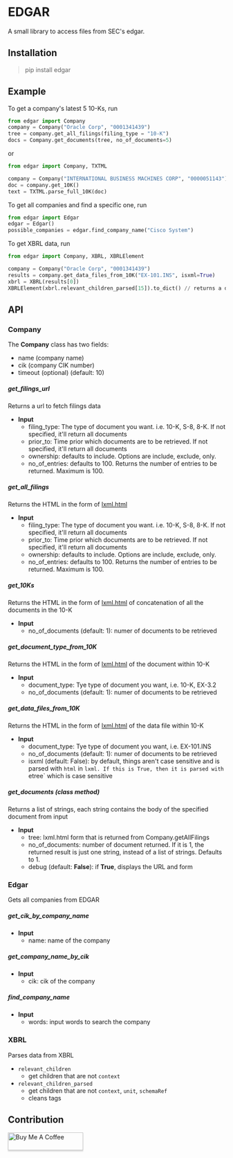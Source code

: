 # EDGAR
A small library to access files from SEC's edgar.


## Installation

>   pip install edgar

## Example
To get a company's latest 5 10-Ks, run

``` python
from edgar import Company
company = Company("Oracle Corp", "0001341439")
tree = company.get_all_filings(filing_type = "10-K")
docs = Company.get_documents(tree, no_of_documents=5)
```
or
```python
from edgar import Company, TXTML

company = Company("INTERNATIONAL BUSINESS MACHINES CORP", "0000051143")
doc = company.get_10K()
text = TXTML.parse_full_10K(doc)
```

To get all companies and find a specific one, run

``` python
from edgar import Edgar
edgar = Edgar()
possible_companies = edgar.find_company_name("Cisco System")
```

To get XBRL data, run
```python
from edgar import Company, XBRL, XBRLElement

company = Company("Oracle Corp", "0001341439")
results = company.get_data_files_from_10K("EX-101.INS", isxml=True)
xbrl = XBRL(results[0])
XBRLElement(xbrl.relevant_children_parsed[15]).to_dict() // returns a dictionary of name, value, and schemaRef
```

## API

### Company
The **Company** class has two fields:

* name (company name)
* cik (company CIK number)
* timeout (optional) (default: 10)

##### get_filings_url
Returns a url to fetch filings data
* **Input**
    * filing_type: The type of document you want. i.e. 10-K, S-8, 8-K. If not specified, it'll return all documents
    * prior_to: Time prior which documents are to be retrieved. If not specified, it'll return all documents
    * ownership: defaults to include. Options are include, exclude, only.
    * no_of_entries: defaults to 100. Returns the number of entries to be returned. Maximum is 100.

##### get_all_filings
Returns the HTML in the form of [lxml.html](http://lxml.de/lxmlhtml.html)
* **Input**
    * filing_type: The type of document you want. i.e. 10-K, S-8, 8-K. If not specified, it'll return all documents
    * prior_to: Time prior which documents are to be retrieved. If not specified, it'll return all documents
    * ownership: defaults to include. Options are include, exclude, only.
    * no_of_entries: defaults to 100. Returns the number of entries to be returned. Maximum is 100.

##### get_10Ks
Returns the HTML in the form of [lxml.html](http://lxml.de/lxmlhtml.html) of concatenation of all the documents in the 10-K
* **Input**
    * no_of_documents (default: 1): numer of documents to be retrieved

##### get_document_type_from_10K
Returns the HTML in the form of [lxml.html](http://lxml.de/lxmlhtml.html) of the document within 10-K
* **Input**
    * document_type: Tye type of document you want, i.e. 10-K, EX-3.2
    * no_of_documents (default: 1): numer of documents to be retrieved

##### get_data_files_from_10K
Returns the HTML in the form of [lxml.html](http://lxml.de/lxmlhtml.html) of the data file within 10-K
* **Input**
    * document_type: Tye type of document you want, i.e. EX-101.INS
    * no_of_documents (default: 1): numer of documents to be retrieved
    * isxml (default: False): by default, things aren't case sensitive and is parsed with `html` in `lxml. If this is True, then it is parsed with `etree` which is case sensitive

##### get_documents (class method)
Returns a list of strings, each string contains the body of the specified document from input
* **Input**
    * tree: lxml.html form that is returned from Company.getAllFilings
    * no_of_documents: number of document returned. If it is 1, the returned result is just one string, instead of a list of strings. Defaults to 1.
    * debug (default: **False**): if **True**, displays the URL and form


### Edgar
Gets all companies from EDGAR
##### get_cik_by_company_name
* **Input**
    * name: name of the company

##### get_company_name_by_cik
* **Input**
    * cik: cik of the company

##### find_company_name
* **Input**
    * words: input words to search the company

### XBRL
Parses data from XBRL
* `relevant_children`
    * get children that are not `context`
* `relevant_children_parsed`
    * get children that are not `context`, `unit`, `schemaRef`
    * cleans tags

## Contribution
<a href="https://www.buymeacoffee.com/joeyism" target="_blank"><img src="https://www.buymeacoffee.com/assets/img/custom_images/orange_img.png" alt="Buy Me A Coffee" style="height: 41px !important;width: 174px !important;box-shadow: 0px 3px 2px 0px rgba(190, 190, 190, 0.5) !important;-webkit-box-shadow: 0px 3px 2px 0px rgba(190, 190, 190, 0.5) !important;" ></a>

